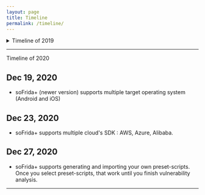 ```yaml
---
layout: page
title: Timeline
permalink: /timeline/
---
```


<details>
<summary>Timeline of 2019</summary>
<div markdown="1">

## June 7, 2019

- We had identified 2,700+ android apps which were potentially vulnerable.
- We began in-depth analysis of these 2700+ apps, and classified 236 apps as "actually risky".

## June 8, 2019, 09:00

- We sent a notification to each developer of the vulnerable apps, and also notified that we would release the list of vulnerable apps through this site after 2 weeks.

## June 18, 2019

- Through the in-depth analysis, 247 apps were classified as actually risky. (11 apps added to the list of previously classified actually risky apps.)

## June 19, 2019, 10:00

- We reported the vulnerability details and the list of vulnerable Korean apps to KISA(Korea Internet & Security Agency), NSR(National Security Research Institute) and FSI(Financial Security Institute).

## June 21, 2019, 03:37 

- Among the developers we contacted, only 3 developers contacted us again, so we had to take another measures.
- We contacted to security team of cloud service provider(CSP) such as AWS, and asked them to help each app developer take an action.

## June 21, 2019, 16:23

- We had the first response from the security team of CSP.

## June 22, 2019, 10:56

- We sent to CSP a PoC document on the most popular app, and decided to delay publishing the list for 7 more days.

## June 23 - 24, 2019 03:28

- We had the second response from the security team of CSP.
- They asked us the full list of vulnerable apps.

## June 24 - 25, 2019 01:22

- As CSP's request, we sent them the entire list of vulnerable apps, which were classfied as actually risky by soFrida. 

## June 25, 2019

- Through the in-depth analysis, 253 apps were classified as actually risky. (6 apps added to the list of previously classified actually risky apps.)

## June 27, 2019 18:42

- CSP asked us to hold publishing the list of vulernable apps.
- As their request, we finally decided to delay publishing the list until they took enough action.

## June 28, 2019

- Our automated mobile cloud app analysis tool, "soFrida", was accepted to DEFCON Demo Labs 2019!

</div>
</details>

---

Timeline of 2020

## Dec 19, 2020

- soFrida+ (newer version) supports multiple target operating system (Android and iOS)

## Dec 23, 2020

- soFrida+ supports multiple cloud's SDK : AWS, Azure, Alibaba. 

## Dec 27, 2020

- soFrida+ supports generating and importing your own preset-scripts. Once you select preset-scripts, that work until you finish vulnerability analysis.

---


